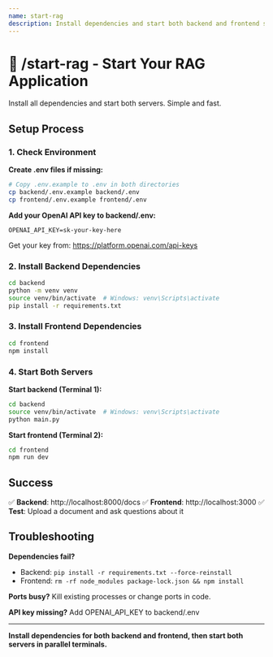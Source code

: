 ```yaml
---
name: start-rag
description: Install dependencies and start both backend and frontend servers
---
```


# 🚀 /start-rag - Start Your RAG Application

Install all dependencies and start both servers. Simple and fast.

## Setup Process

### 1. Check Environment

**Create .env files if missing:**
```bash
# Copy .env.example to .env in both directories
cp backend/.env.example backend/.env
cp frontend/.env.example frontend/.env
```

**Add your OpenAI API key to backend/.env:**
```
OPENAI_API_KEY=sk-your-key-here
```
Get your key from: https://platform.openai.com/api-keys

### 2. Install Backend Dependencies

```bash
cd backend
python -m venv venv
source venv/bin/activate  # Windows: venv\Scripts\activate
pip install -r requirements.txt
```

### 3. Install Frontend Dependencies

```bash
cd frontend
npm install
```

### 4. Start Both Servers

**Start backend (Terminal 1):**
```bash
cd backend
source venv/bin/activate  # Windows: venv\Scripts\activate
python main.py
```

**Start frontend (Terminal 2):**
```bash
cd frontend
npm run dev
```

## Success

✅ **Backend**: http://localhost:8000/docs
✅ **Frontend**: http://localhost:3000
✅ **Test**: Upload a document and ask questions about it

## Troubleshooting

**Dependencies fail?**
- Backend: `pip install -r requirements.txt --force-reinstall`
- Frontend: `rm -rf node_modules package-lock.json && npm install`

**Ports busy?** Kill existing processes or change ports in code.

**API key missing?** Add OPENAI_API_KEY to backend/.env

---

**Install dependencies for both backend and frontend, then start both servers in parallel terminals.**